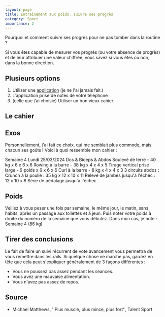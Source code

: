 ```yaml
---
layout: page
title: Entraînement aux poids, suivre ses progrès
category: Sport
importance: 2
---
```

Pourquoi et comment suivre ses progrès pour ne pas tomber dans la routine ?

Si vous êtes capable de mesurer vos progrès (ou votre absence de progrès) et de leur attribuer une valeur chiffrée, vous savez si vous êtes ou non, dans la bonne direction.

## Plusieurs options
1. Utiliser une [application](https://play.google.com/store/apps/details?id=com.hevy) (je ne l'ai jamais fait.)
2. L'application prise de notes de votre téléphone
3. (celle que j'ai choisie) Utiliser un bon vieux cahier

## Le cahier
## Exos

Personnellement, j'ai fait ce choix, qui me semblait plus commode, mais chacun ses goûts !
Voici à quoi ressemble mon cahier :

Semaine 4
Lundi
25/03/2024
Dos & Biceps & Abdos
Soulevé de terre - 40 kg x 6 x 6 x 6
Rowing à la barre - 38 kg x 4 x 4 x 5
Tirage vertical prise large - 9 poids x 6 x 6 x 6
Curl à la barre - 8 kg x 4 x 4 x 3
3 circuits abdos : 
Crunch à la poulie : 35 kg x 12 x 10 x 11
Relevé de jambes jusqu'à l'échec : 12 x 10 x 8
Série de pédalage jusqu'à l'échec 

## Poids
Veillez à vous peser une fois par semaine, le même jour, le matin, sans habits, après un passage aux toilettes et à jeun.
Puis noter votre poids à droite du numéro de la semaine que vous débutez.
Dans mon cas, je note :
Semaine 4 (86 kg) 

## Tirer des conclusions
Le fait de faire un suivi récurrent de vote avancement vous permettra de vous remettre dans les rails. Si quelque chose ne marche pas, gardez en tête que cela peut s'expliquer généralement de 3 façons différentes :
- Vous ne poussez pas assez pendant les séances.
- Vous avez une mauvaise alimentation.
- Vous n'avez pas assez de repos.

## Source
- Michael Matthews, ''Plus musclé, plus mince, plus fort'', Talent Sport
